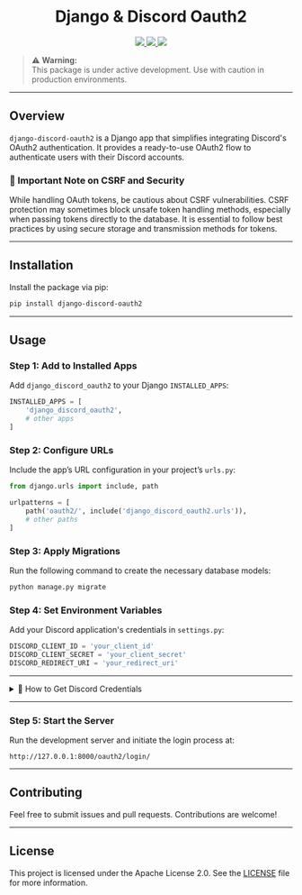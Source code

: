 <!--
Copyright 2024 mr_fortuna

Licensed under the Apache License, Version 2.0 (the "License");
you may not use this file except in compliance with the License.
You may obtain a copy of the License at

    http://www.apache.org/licenses/LICENSE-2.0

Unless required by applicable law or agreed to in writing, software
distributed under the License is distributed on an "AS IS" BASIS,
WITHOUT WARRANTIES OR CONDITIONS OF ANY KIND, either express or implied.
See the License for the specific language governing permissions and
limitations under the License.
-->

<div align="center">
    <h1>Django & Discord Oauth2</h1>
</div>

<div align="center">
    <a href="https://badge.fury.io/py/django-discord-oauth2">
        <img src="https://badge.fury.io/py/django-discord-oauth2.svg">
    </a>
    <a href="https://www.python.org/downloads/">
        <img src="https://img.shields.io/badge/python-3.7%20%7C%203.8%20%7C%203.9%20%7C%203.10%20%7C%203.11-blue">
    </a>
    <a href="https://opensource.org/licenses/Apache-2.0">
        <img src="https://img.shields.io/badge/License-Apache%202.0-blue.svg">
    </a>
</div>

> ⚠ **Warning:**  
> This package is under active development. Use with caution in production environments.

---

## Overview

`django-discord-oauth2` is a Django app that simplifies integrating Discord's OAuth2 authentication. It provides a ready-to-use OAuth2 flow to authenticate users with their Discord accounts.

### 🚨 Important Note on CSRF and Security  
While handling OAuth tokens, be cautious about CSRF vulnerabilities. CSRF protection may sometimes block unsafe token handling methods, especially when passing tokens directly to the database. It is essential to follow best practices by using secure storage and transmission methods for tokens.

---

## Installation

Install the package via pip:

```bash
pip install django-discord-oauth2
```

---

## Usage

### Step 1: Add to Installed Apps  
Add `django_discord_oauth2` to your Django `INSTALLED_APPS`:

```python
INSTALLED_APPS = [
    'django_discord_oauth2',
    # other apps
]
```

### Step 2: Configure URLs  
Include the app’s URL configuration in your project’s `urls.py`:

```python
from django.urls import include, path

urlpatterns = [
    path('oauth2/', include('django_discord_oauth2.urls')),
    # other paths
]
```

### Step 3: Apply Migrations  
Run the following command to create the necessary database models:

```bash
python manage.py migrate
```

### Step 4: Set Environment Variables  
Add your Discord application's credentials in `settings.py`:

```python
DISCORD_CLIENT_ID = 'your_client_id'
DISCORD_CLIENT_SECRET = 'your_client_secret'
DISCORD_REDIRECT_URI = 'your_redirect_uri'
```

---

<details>
<summary>📜 How to Get Discord Credentials</summary>

1. Visit the [Discord Developer Portal](https://discord.com/developers/applications).
2. Create a new application or use an existing one.
3. Navigate to the **OAuth2** tab:
   
   ![OAuth2 Tab](https://github.com/user-attachments/assets/face3685-4ee8-4c9e-a706-dc634069220b)

4. Copy your **Client ID**:

   ![Client ID](https://github.com/user-attachments/assets/0e76649b-3d9b-4a5c-8744-d19fc3257d24)

5. Click "Reset Secret" and copy the generated token:

   ![Client Secret](https://github.com/user-attachments/assets/d2b899b3-84f4-42b0-8e4f-6a72979aaa30)

6. Add a redirect URI matching your application:

   ![Redirect URI](https://github.com/user-attachments/assets/d43dada4-cd0d-4cfe-bdea-39638cb0fee1)

</details>

---

### Step 5: Start the Server  
Run the development server and initiate the login process at:

```
http://127.0.0.1:8000/oauth2/login/
```

---

## Contributing

Feel free to submit issues and pull requests. Contributions are welcome!

---

## License

This project is licensed under the Apache License 2.0. See the [LICENSE](LICENSE) file for more information.